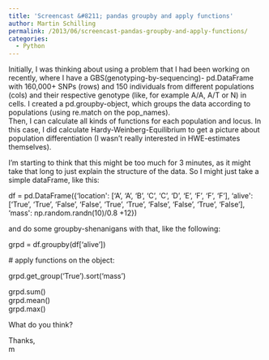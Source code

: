 ```yaml
---
title: 'Screencast &#8211; pandas groupby and apply functions'
author: Martin Schilling
permalink: /2013/06/screencast-pandas-groupby-and-apply-functions/
categories:
  - Python
---
```

Initially, I was thinking about using a problem that I had been working on recently, where I have a GBS(genotyping-by-sequencing)- pd.DataFrame with 160,000+ SNPs (rows) and 150 individuals from different populations (cols) and their respective genotype (like, for example A/A, A/T or N) in cells. I created a pd.groupby-object, which groups the data according to populations (using re.match on the pop_names).  
Then, I can calculate all kinds of functions for each population and locus. In this case, I did calculate Hardy-Weinberg-Equilibrium to get a picture about population differentiation (I wasn&#8217;t really interested in HWE-estimates themselves). 

I&#8217;m starting to think that this might be too much for 3 minutes, as it might take that long to just explain the structure of the data. So I might just take a simple dataFrame, like this:

df = pd.DataFrame({&#8216;location': [&#8216;A&#8217;, &#8216;A&#8217;, &#8216;B&#8217;, &#8216;C&#8217;, &#8216;C&#8217;, &#8216;D&#8217;, &#8216;E&#8217;, &#8216;F&#8217;, &#8216;F&#8217;, &#8216;F&#8217;], &#8216;alive': [&#8216;True&#8217;, &#8216;True&#8217;, &#8216;False&#8217;, &#8216;False&#8217;, &#8216;True&#8217;, &#8216;True&#8217;, &#8216;False&#8217;, &#8216;False&#8217;, &#8216;True&#8217;, &#8216;False&#8217;], &#8216;mass': np.random.randn(10)/0.8 +12})

and do some groupby-shenanigans with that, like the following: 

grpd = df.groupby(df[&#8216;alive&#8217;]) 

\# apply functions on the object:

grpd.get_group(&#8216;True&#8217;).sort(&#8216;mass&#8217;)

grpd.sum()  
grpd.mean()  
grpd.max()

What do you think? 

Thanks,  
m
